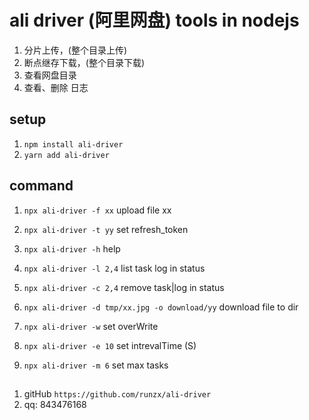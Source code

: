 # ali driver (阿里网盘) tools in nodejs

1. 分片上传，(整个目录上传)
2. 断点继存下载，(整个目录下载)
3. 查看网盘目录
4. 查看、删除 日志

## setup

1. `npm install ali-driver`
2. `yarn add ali-driver`

## command

1. `npx ali-driver -f xx` upload file xx

2. `npx ali-driver -t yy` set refresh_token

3. `npx ali-driver -h` help
4. `npx ali-driver -l 2,4` list task log in status
5. `npx ali-driver -c 2,4` remove task|log in status
6. `npx ali-driver -d tmp/xx.jpg -o download/yy` download file to dir
7. `npx ali-driver -w` set overWrite
8. `npx ali-driver -e 10` set intrevalTime (S)
9. `npx ali-driver -m 6` set max tasks

## 
1. gitHub `https://github.com/runzx/ali-driver`
2. qq: 843476168
